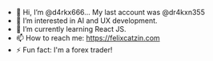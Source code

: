 - 👋 Hi, I’m @d4rkx666... My last account was @dr4kxn355
- 👀 I’m interested in AI and UX development.
- 🌱 I’m currently learning React JS.
- 📫 How to reach me: https://felixcatzin.com
- ⚡ Fun fact: I'm a forex trader!

